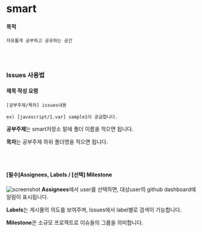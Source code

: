 # smart

#### 목적
```
자유롭게 공부하고 공유하는 공간
```
<br><br>

### Issues 사용법

#### 제목 작성 요령
```
[공부주제/목차] issues내용

ex) [javascript/1.var] sample1이 궁금합니다. 
```
**공부주제**는 smart저장소 밑에 폴더 이름을 적으면 됩니다.

**목차**는 공부주제 하위 폴더명을 적으면 됩니다.

<br><br>

#### [필수]Assignees, Labels / [선택] Milestone
![screenshot](https://cloud.githubusercontent.com/assets/9654829/21534334/b3116a68-cda8-11e6-8f6a-70453eb04c97.png)
**Assignees**에서 user를 선택하면, 대상user의 github dashboard에 알람이 표시됩니다.

**Labels**는 게시물의 의도를 보여주며, Issues에서 label별로 검색이 가능합니다.

**Milestone**은 소규모 프로젝트로 이슈들의 그룹을 의미합니다.
<br><br>